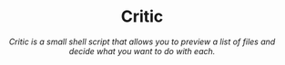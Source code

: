 <h1 align="center">Critic</h1>
<p align="center"><em> Critic is a small shell script that allows you to preview a list of files and decide what you want to do with each.</em></p>
